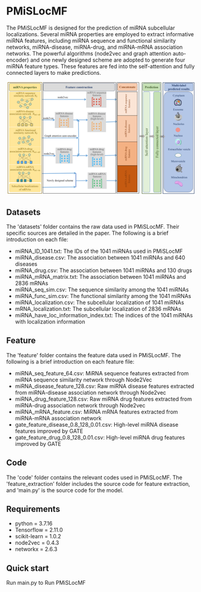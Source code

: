 # PMiSLocMF

The PMiSLocMF is designed for the prediction of miRNA subcellular localizations. Several miRNA properties are employed to extract informative miRNA features, including miRNA sequence and functional similarity networks, miRNA-disease, miRNA-drug, and miRNA-mRNA association networks. The powerful algorithms (node2vec and graph attention auto-encoder) and one newly designed scheme are adopted to generate four miRNA feature types. These features are fed into the self-attention and fully connected layers to make predictions.

![model](./model.jpg)

## Datasets
The 'datasets' folder contains the raw data used in PMiSLocMF. Their specific sources are detailed in the paper. The following is a brief introduction on each file:

- miRNA_ID_1041.txt: The IDs of the 1041 miRNAs used in PMiSLocMF
- miRNA_disease.csv: The association between 1041 miRNAs and 640 diseases
- miRNA_drug.csv: The association between 1041 miRNAs and 130 drugs
- miRNA_mRNA_matrix.txt: The association between 1041 miRNAs and 2836 mRNAs
- miRNA_seq_sim.csv: The sequence similarity among the 1041 miRNAs
- miRNA_func_sim.csv: The functional similarity among the 1041 miRNAs
- miRNA_localization.csv: The subcellular localization of 1041 miRNAs
- mRNA_localization.txt: The subcellular localization of 2836 mRNAs
- miRNA_have_loc_information_index.txt: The indices of the 1041 miRNAs with localization information

## Feature

The 'feature' folder contains the feature data used in PMiSLocMF. The following is a brief introduction on each feature file:

- miRNA_seq_feature_64.csv: MiRNA sequence features extracted from miRNA sequence similarity network through Node2Vec
- miRNA_disease_feature_128.csv: Raw miRNA disease features extracted from miRNA-disease association network through Node2vec 
- miRNA_drug_feature_128.csv: Raw miRNA drug features extracted from miRNA-drug association network through Node2vec
- miRNA_mRNA_feature.csv: MiRNA mRNA features extracted from miRNA-mRNA association network
- gate_feature_disease_0.8_128_0.01.csv: High-level miRNA disease features improved by GATE
- gate_feature_drug_0.8_128_0.01.csv: High-level miRNA drug features improved by GATE

## Code

The 'code' folder contains the relevant codes used in PMiSLocMF. The 'feature_extraction' folder includes the source code for feature extraction, and 'main.py' is the source code for the model.


## Requirements
- python = 3.7.16
- Tensorflow = 2.11.0
- scikit-learn = 1.0.2
- node2vec = 0.4.3
- networkx = 2.6.3

## Quick start

Run main.py to Run PMiSLocMF
